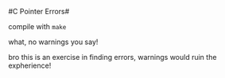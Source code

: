 #C Pointer Errors#

compile with `make`

what, no warnings you say!

bro this is an exercise in finding errors,
warnings would ruin the expherience!
